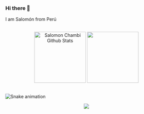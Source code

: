 ### Hi there 👋 

I am Salomón from Perú 

<!---

<img height="160em" src="https://github-readme-stats.vercel.app/api?username=schambig&show_icons=true&theme=algolia"> | <img height="160em" src="https://github-readme-stats.vercel.app/api/top-langs/?username=schambig&layout=compact&theme=algolia">
:---: | :---:
algolia, tokyonight, 
-->

<br />
<div align="center"> 
 <img height="160em" alt = "Salomon Chambi Github Stats" src="https://github-readme-stats.vercel.app/api?username=schambig&show_icons=true&theme=algolia&"/>
 <img height="160em" src="https://github-readme-stats.vercel.app/api/top-langs/?username=schambig&layout=compact&langs_count=7&theme=algolia"/>
</div>
<br />

![Snake animation](https://github.com/schambig/schambig/blob/output/github-contribution-grid-snake.svg)

<div align="center">
<img src="https://gpvc.arturio.dev/schambig"> 
</div>

<!--

**schambig/schambig** is a ✨ _special_ ✨ repository because its `README.md` (this file) appears on your GitHub profile.

Here are some ideas to get you started:

- 🔭 I’m currently working on ...
- 🌱 I’m currently learning ...
- 👯 I’m looking to collaborate on ...
- 🤔 I’m looking for help with ...
- 💬 Ask me about ...
- 📫 How to reach me: ...
- 😄 Pronouns: ...
- ⚡ Fun fact: ...

-->

